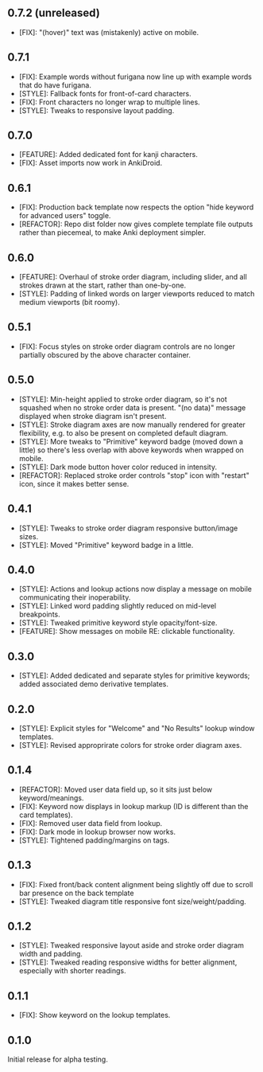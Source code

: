 ## 0.7.2 (unreleased)

- [FIX]: "(hover)" text was (mistakenly) active on mobile.

## 0.7.1

- [FIX]: Example words without furigana now line up with example words that do have furigana.
- [STYLE]: Fallback fonts for front-of-card characters.
- [FIX]: Front characters no longer wrap to multiple lines.
- [STYLE]: Tweaks to responsive layout padding.

## 0.7.0

- [FEATURE]: Added dedicated font for kanji characters.
- [FIX]: Asset imports now work in AnkiDroid.

## 0.6.1

- [FIX]: Production back template now respects the option "hide keyword for advanced users" toggle.
- [REFACTOR]: Repo dist folder now gives complete template file outputs rather than piecemeal, to make Anki deployment simpler.

## 0.6.0

- [FEATURE]: Overhaul of stroke order diagram, including slider, and all strokes drawn at the start, rather than one-by-one.
- [STYLE]: Padding of linked words on larger viewports reduced to match medium viewports (bit roomy).

## 0.5.1

- [FIX]: Focus styles on stroke order diagram controls are no longer partially obscured by the above character container.

## 0.5.0

- [STYLE]: Min-height applied to stroke order diagram, so it's not squashed when no stroke order data is present. "(no data)" message displayed when stroke diagram isn't present.
- [STYLE]: Stroke diagram axes are now manually rendered for greater flexibility, e.g. to also be present on completed default diagram.
- [STYLE]: More tweaks to "Primitive" keyword badge (moved down a little) so there's less overlap with above keywords when wrapped on mobile.
- [STYLE]: Dark mode button hover color reduced in intensity.
- [REFACTOR]: Replaced stroke order controls "stop" icon with "restart" icon, since it makes better sense.

## 0.4.1

- [STYLE]: Tweaks to stroke order diagram responsive button/image sizes.
- [STYLE]: Moved "Primitive" keyword badge in a little.

## 0.4.0

- [STYLE]: Actions and lookup actions now display a message on mobile communicating their inoperability.
- [STYLE]: Linked word padding slightly reduced on mid-level breakpoints.
- [STYLE]: Tweaked primitive keyword style opacity/font-size.
- [FEATURE]: Show messages on mobile RE: clickable functionality.

## 0.3.0

- [STYLE]: Added dedicated and separate styles for primitive keywords; added associated demo derivative templates.

## 0.2.0

- [STYLE]: Explicit styles for "Welcome" and "No Results" lookup window templates.
- [STYLE]: Revised approprirate colors for stroke order diagram axes.

## 0.1.4

- [REFACTOR]: Moved user data field up, so it sits just below keyword/meanings.
- [FIX]: Keyword now displays in lookup markup (ID is different than the card templates).
- [FIX]: Removed user data field from lookup.
- [FIX]: Dark mode in lookup browser now works.
- [STYLE]: Tightened padding/margins on tags.

## 0.1.3

- [FIX]: Fixed front/back content alignment being slightly off due to scroll bar presence on the back template
- [STYLE]: Tweaked diagram title responsive font size/weight/padding.

## 0.1.2

- [STYLE]: Tweaked responsive layout aside and stroke order diagram width and padding.
- [STYLE]: Tweaked reading responsive widths for better alignment, especially with shorter readings.

## 0.1.1

- [FIX]: Show keyword on the lookup templates.

## 0.1.0

Initial release for alpha testing.
